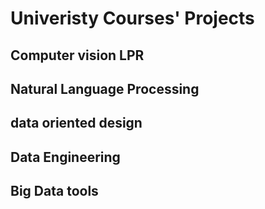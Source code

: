 # Univeristy Courses' Projects 
## Computer vision LPR 
## Natural Language Processing
## data oriented design 
## Data Engineering 
## Big Data tools 
